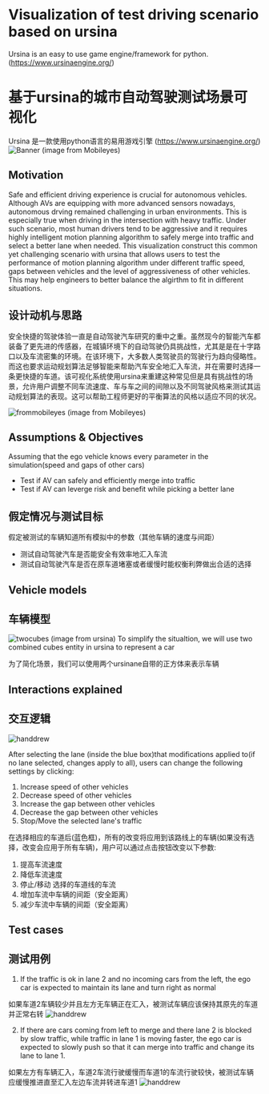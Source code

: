 # Visualization of test driving scenario based on ursina
Ursina is an easy to use game engine/framework for python. (https://www.ursinaengine.org/)
# 基于ursina的城市自动驾驶测试场景可视化
Ursina 是一款使用python语言的易用游戏引擎 (https://www.ursinaengine.org/)
![Banner](/docs/top8.jpg) (image from Mobileyes)


## Motivation
Safe and efficient driving experience is crucial for autonomous vehicles. Although AVs are equipping with more advanced sensors nowadays, autonomous drving remained challenging in urban environments. This is especially true when driving in the intersection with heavy traffic. Under such scenario, most human drivers tend to be aggressive and it requires highly intelligent motion planning algorithm to safely merge into traffic and select a better lane when needed. This visualization construct this common yet challenging scenario with ursina that allows users to test the performance of motion planning algorithm under different traffic speed, gaps between vehicles and the level of aggressiveness of other vehicles. This may help engineers to better balance the algirthm to fit in different situations.

## 设计动机与思路
安全快捷的驾驶体验一直是自动驾驶汽车研究的重中之重。虽然现今的智能汽车都装备了更先进的传感器，在城镇环境下的自动驾驶仍具挑战性，尤其是是在十字路口以及车流密集的环境。在该环境下，大多数人类驾驶员的驾驶行为趋向侵略性。而这也要求运动规划算法足够智能来帮助汽车安全地汇入车流，并在需要时选择一条更快捷的车道。该可视化系统使用ursina来重建这种常见但是具有挑战性的场景，允许用户调整不同车流速度、车与车之间的间隙以及不同驾驶风格来测试其运动规划算法的表现。这可以帮助工程师更好的平衡算法的风格以适应不同的状况。

![frommobileyes](/docs/sim8.jpg) (image from Mobileyes)

## Assumptions & Objectives
Assuming that the ego vehicle knows every parameter in the simulation(speed and gaps of other cars)
  * Test if AV can safely and efficiently merge into traffic
  * Test if AV can leverge risk and benefit while picking a better lane

## 假定情况与测试目标
假定被测试的车辆知道所有模拟中的参数（其他车辆的速度与间距）
  * 测试自动驾驶汽车是否能安全有效率地汇入车流
  * 测试自动驾驶汽车是否在原车道堵塞或者缓慢时能权衡利弊做出合适的选择

## Vehicle models
## 车辆模型
![twocubes](/docs/car1.jpg) (image from ursina)
To simplify the situaltion, we will use two combined cubes entity in ursina to represent a car

为了简化场景，我们可以使用两个ursinane自带的正方体来表示车辆

## Interactions explained
## 交互逻辑
![handdrew](/docs/scenario3.jpg)

After selecting the lane (inside the blue box)that modifications applied to(if no lane selected, changes apply to all), users can change the following settings by clicking:
  1) Increase speed of other vehicles
  2) Decrease speed of other vehicles
  3) Increase the gap between other vehicles
  4) Decrease the gap between other vehicles
  5) Stop/Move the selected lane's traffic

在选择相应的车道后(蓝色框)，所有的改变将应用到该路线上的车辆(如果没有选择，改变会应用于所有车辆)，用户可以通过点击按钮改变以下参数:
  1) 提高车流速度
  2) 降低车流速度
  3) 停止/移动 选择的车道线的车流
  4) 增加车流中车辆的间距（安全距离）
  5) 减少车流中车辆的间距（安全距离）

## Test cases
## 测试用例
  1) If the traffic is ok in lane 2 and no incoming cars from the left, the ego car is expected to maintain its lane and turn right as normal
  
  如果车道2车辆较少并且左方无车辆正在汇入，被测试车辆应该保持其原先的车道并正常右转
  ![handdrew](/docs/test1.jpg)

  2) If there are cars coming from left to merge and there lane 2 is blocked by slow traffic, while traffic in lane 1 is moving faster, the ego car is expected to slowly push so that it can merge into traffic and change its lane to lane 1.
  
  如果左方有车辆汇入，车道2车流行驶缓慢而车道1的车流行驶较快，被测试车辆应缓慢推进直至汇入左边车流并转进车道1
  ![handdrew](/docs/test2.jpg)